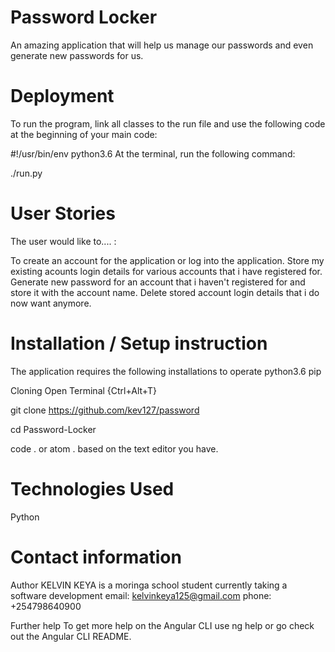 # Password Locker 
An amazing application that will help us manage our passwords and even generate new passwords for us.


# Deployment
To run the program, link all classes to the run file and use the following code at the beginning of your main code:

#!/usr/bin/env python3.6
At the terminal, run the following command:

./run.py

# User Stories
The user would like to.... :

To create an account for the application or log into the application.
Store my existing acounts login details for various accounts that i have registered for.
Generate new password for an account that i haven't registered for and store it with the account name.
Delete stored account login details that i do now want anymore.

# Installation / Setup instruction
The application requires the following installations to operate
python3.6
pip 

Cloning
Open Terminal {Ctrl+Alt+T}

git clone https://github.com/kev127/password

cd Password-Locker

code . or atom . based on the text editor you have.

# Technologies Used
Python

# Contact information
Author KELVIN KEYA is a moringa school student currently taking a software development email: kelvinkeya125@gmail.com phone: +254798640900

Further help
To get more help on the Angular CLI use ng help or go check out the Angular CLI README.